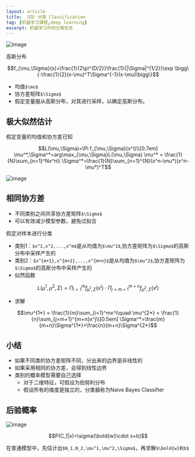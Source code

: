 ```yaml
---
layout: article
title: （四）分类 Classification
tag: [机器学习课程,deep learning]
excerpt: 机器学习中的分类任务
---
```

![image](http://m.qpic.cn/psc?/V10GdCbE4Hg3EY/Kl*GVNe9OdIAJBN6RDL7pIvVF0iz6nfinBUXtEYXAw2gYiNRETN.jNP.tlHsHtRrlLkb5hinX4NlQ573ZxlbcxDlajTYvxW2FktKRFnYFEw!/b&bo=kwWHAwAAAAADBzA!&rf=viewer_4)

高斯分布
```math
f_{\mu,\Sigma}(x)=\frac{1}{2\pi^{D/2}}\frac{1}{|\Sigma|^{1/2}}\exp \bigg\{-\frac{1}{2}(x-\mu)^T\Sigma^{-1}(x-\mu)\bigg\}
```

- 均值`$\mu$`
- 协方差矩阵`$\Sigma$`
- 假定变量服从高斯分布，对其进行采样，以确定高斯分布。

## 极大似然估计
假定变量的均值和协方差已知
```math
L(\mu,\Sigma)=\Pi f_{\mu,\Sigma}(x^i)\\[0.7em]
\mu^*,\Sigma^*=arg\max_{\mu,\Sigma}L(\mu,\Sigma)


\mu^* = \frac{1}{N}\sum_{n=1}^Nx^n\\
\Sigma^*=\frac{1}{N}\sum_{n=1}^{N}(x^n-\mu*)(x^n-\mu*)^T
```



![image](http://m.qpic.cn/psc?/V10GdCbE4Hg3EY/Kl*GVNe9OdIAJBN6RDL7pEYUllOHTbIZOF5L1LZOmytWjliu4eo4b9zhzcTTU9*54QXyg2Z0Qo9aTCRE397CIvj6cedZBCrQ1*QHU0MJFAw!/b&bo=owWoAwAAAAARBz0!&rf=viewer_4)

## 相同协方差
- 不同类别之间共享协方差矩阵`$\Sigma$`
- 可以有效减少模型参数，避免过拟合

假定对样本进行分类
- 类别1：`$x^1,x^2,...,x^m$`是从均值为`$\mu^1$`,协方差矩阵为`$\Sigma$`的高斯分布中采样产生的
- 类别2：`$x^{m+1},x^{m+2},...,x^{m+n}$`是从均值为`$\mu^2$`,协方差矩阵为`$\Sigma$`的高斯分布中采样产生的
- 似然函数
```math
L(\mu^1,\mu^2,\Sigma)=\Pi_{i=1}^mf_{\mu^1,\Sigma}(x^i)\cdot \Pi_{j=m+1}^{m+n}f_{\mu^2,\Sigma}(x^j)
```
- 求解
```math
\mu^{1*} = \frac{1}{m}\sum_{i=1}^mx^i\quad
\mu^{2*} = \frac{1}{n}\sum_{j=m+1}^{m+n}x^j\\[0.5em]
\Sigma^*=\frac{m}{m+n}\Sigma^{1*}+\frac{n}{m+n}\Sigma^{2*}
```

## 小结
- 如果不同类的协方差矩阵不同，分出来的边界是非线性的
- 如果采用相同的协方差，会得到线性边界
- 类别的概率模型需要自己选择
    - 对于二维特征，可假设为伯努利分布
    - 假设所有的维度是独立的，分类器称为Naive Bayes Classifier

## 后验概率
![image](http://m.qpic.cn/psc?/V10GdCbE4Hg3EY/Kl*GVNe9OdIAJBN6RDL7pHYV0d6tURTT9P30xC.rh.FPhxT0.7QeIs4A3JVXXCd1V4iHpTV40zVivx*bkST1hNUP*bYHtjt89TPf.xWVDmY!/b&bo=eQWPAwAAAAARB8A!&rf=viewer_4)

```math
P(C_1|x)=\sigma(\bold{w}\cdot x+b)
```
在普通模型中，先估计出`$N_1,N_2,\mu^1,\mu^2,\Sigma$`，再求解`$\bold{w}和b$`
